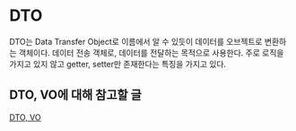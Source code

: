 # DTO

DTO는 Data Transfer Object로 이름에서 알 수 있듯이 데이터를 오브젝트로 변환하는 객체이다.
데이터 전송 객체로, 데이터를 전달하는 목적으로 사용한다. 주로 로직을 가지고 있지 않고 getter, setter만 존재한다는 특징을 가지고 있다.

## DTO, VO에 대해 참고할 글
[DTO, VO](https://mommoo.tistory.com/61)